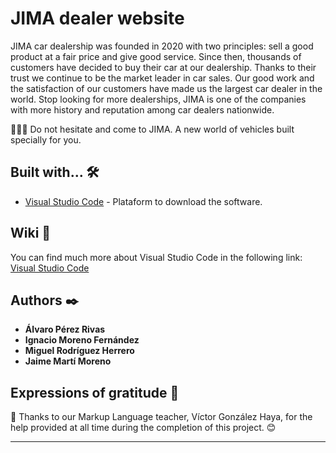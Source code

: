 
# JIMA dealer website

JIMA car dealership was founded in 2020 with two principles: sell a good product at a fair price and give good service. Since then, thousands of customers
have decided to buy their car at our dealership. Thanks to their trust we continue to be the market leader in car sales. Our good work and the satisfaction
of our customers have made us the largest car dealer in the world. Stop looking for more dealerships, JIMA is one of the companies with more history and 
reputation among car dealers nationwide.


🚀🚀🚀   Do not hesitate and come to JIMA. A new world of vehicles built specially for you.


## Built with... 🛠️

* [Visual Studio Code](https://code.visualstudio.com/) - Plataform to download the software. 

## Wiki 📖

You can find much more about Visual Studio Code in the following link:
[Visual Studio Code](https://es.wikipedia.org/wiki/Visual_Studio_Code)

## Authors ✒️

* **Álvaro Pérez Rivas** 
* **Ignacio Moreno Fernández** 
* **Miguel Rodríguez Herrero**
* **Jaime Martí Moreno**

## Expressions of gratitude 🎁

📢 Thanks to our Markup Language teacher, Víctor González Haya, for the help provided at all time during the completion of this project. 😊

---
